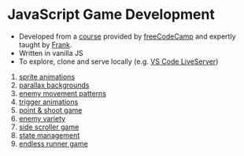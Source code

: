 # JavaScript Game Development

- Developed from a [course](https://youtu.be/GFO_txvwK_c) provided by [freeCodeCamp](https://www.freecodecamp.org/) and expertly taught by [Frank](https://www.youtube.com/c/Frankslaboratory).
- Written in vanilla JS
- To explore, clone and serve locally (e.g. [VS Code LiveServer](https://marketplace.visualstudio.com/items?itemName=ritwickdey.LiveServer))

1. [sprite animations](1-sprite-animations)
2. [parallax backgrounds](2-parallax-backgrounds)
3. [enemy movement patterns](3-enemy-movement-patterns)
4. [trigger animations](4-trigger-animations)
5. [point & shoot game](5-point-and-shoot-game)
6. [enemy variety](6-enemy-variety)
7. [side scroller game](7-side-scroller-game)
8. [state management](8-state-management)
10. [endless runner game](9-endless-runner-game)